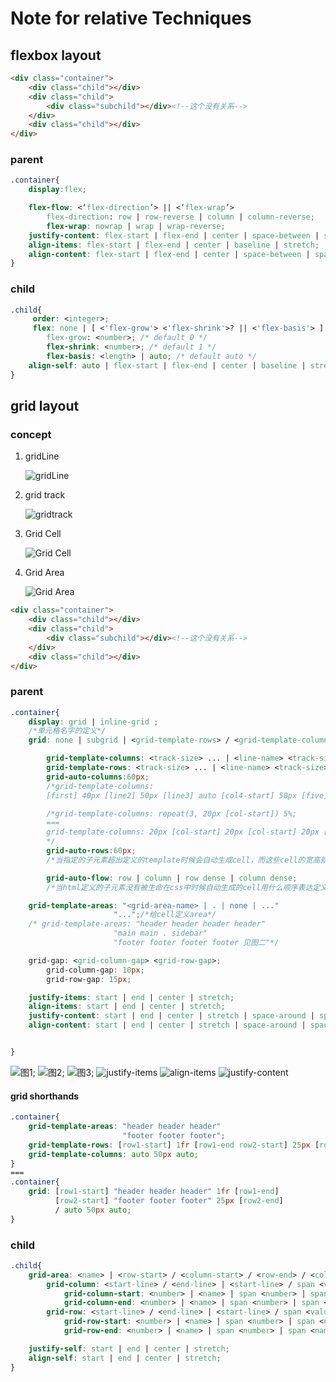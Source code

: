# Note for relative Techniques

## flexbox layout

```html
<div class="container">
    <div class="child"></div>
    <div class="child">
        <div class="subchild"></div><!--这个没有关系-->
    </div>
    <div class="child"></div>
</div>
```
### parent

```css
.container{
    display:flex;

    flex-flow: <‘flex-direction’> || <‘flex-wrap’>
        flex-direction: row | row-reverse | column | column-reverse;
        flex-wrap: nowrap | wrap | wrap-reverse;
    justify-content: flex-start | flex-end | center | space-between | space-around;
    align-items: flex-start | flex-end | center | baseline | stretch;
    align-content: flex-start | flex-end | center | space-between | space-around | stretch;
}
```

### child

```css
.child{
     order: <integer>;
     flex: none | [ <'flex-grow'> <'flex-shrink'>? || <'flex-basis'> ]
        flex-grow: <number>; /* default 0 */
        flex-shrink: <number>; /* default 1 */
        flex-basis: <length> | auto; /* default auto */
    align-self: auto | flex-start | flex-end | center | baseline | stretch;
}
```


## grid layout

### concept

1. gridLine

    ![gridLine](https://cdn.css-tricks.com/wp-content/uploads/2016/03/grid-line.png "gridLine")

2. grid track

    ![gridtrack](https://cdn.css-tricks.com/wp-content/uploads/2016/03/grid-track.png "grid track")

3. Grid Cell

    ![Grid Cell](https://cdn.css-tricks.com/wp-content/uploads/2016/03/grid-cell.png "Grid Cell")

4. Grid Area

    ![Grid Area](https://cdn.css-tricks.com/wp-content/uploads/2016/03/grid-area.png "Grid Area")

```html
<div class="container">
    <div class="child"></div>
    <div class="child">
        <div class="subchild"></div><!--这个没有关系-->
    </div>
    <div class="child"></div>
</div>
```
### parent

```css
.container{
    display: grid | inline-grid	;
    /*单元格名字的定义*/
    grid: none | subgrid | <grid-template-rows> / <grid-template-columns> | <grid-auto-flow> [<grid-auto-rows> [/ <grid-auto-columns>]];

        grid-template-columns: <track-size> ... | <line-name> <track-size> ... | subgrid;
        grid-template-rows: <track-size> ... | <line-name> <track-size> ... | subgrid;
        grid-auto-columns:60px;
        /*grid-template-columns:
        [first] 40px [line2] 50px [line3] auto [col4-start] 50px [five] 40px [end]; 见图1*/

        /*grid-template-columns: repeat(3, 20px [col-start]) 5%;
        ===
        grid-template-columns: 20px [col-start] 20px [col-start] 20px [col-start] 5%;
        */
        grid-auto-rows:60px;
        /*当指定的子元素超出定义的template时候会自动生成cell，而这些cell的宽高就是通过这两个属性定义 如图3*/

        grid-auto-flow: row | column | row dense | column dense;
        /*当html定义的子元素没有被生命在css中时候自动生成的cell用什么顺序表达定义在html的元素*/

    grid-template-areas: "<grid-area-name> | . | none | ..."
                       "...";/*给cell定义area*/
    /* grid-template-areas: "header header header header"
                       "main main . sidebar"
                       "footer footer footer footer 见图二"*/

    grid-gap: <grid-column-gap> <grid-row-gap>;
        grid-column-gap: 10px;
        grid-row-gap: 15px;

    justify-items: start | end | center | stretch;
    align-items: start | end | center | stretch;
    justify-content: start | end | center | stretch | space-around | space-between | space-evenly;
    align-content: start | end | center | stretch | space-around | space-between | space-evenly;


}
```

![图1](https://cdn.css-tricks.com/wp-content/uploads/2016/03/grid-names.png "图1");
![图2](https://cdn.css-tricks.com/wp-content/uploads/2016/03/grid-template-areas.png "图2");
![图3](https://cdn.css-tricks.com/wp-content/uploads/2016/03/implicit-tracks.png "图3");
![justify-items](https://cdn.css-tricks.com/wp-content/uploads/2016/03/grid-justify-items-start.png)
![align-items](https://cdn.css-tricks.com/wp-content/uploads/2016/03/grid-align-items-start.png)
![justify-content](https://cdn.css-tricks.com/wp-content/uploads/2016/03/grid-justify-content-start.png)

#### grid shorthands
```css
.container{
    grid-template-areas: "header header header"
                         "footer footer footer";
    grid-template-rows: [row1-start] 1fr [row1-end row2-start] 25px [row2-end];
    grid-template-columns: auto 50px auto;
}
===
.container{
    grid: [row1-start] "header header header" 1fr [row1-end]
          [row2-start] "footer footer footer" 25px [row2-end]
          / auto 50px auto;
}
```


### child

```css
.child{
    grid-area: <name> | <row-start> / <column-start> / <row-end> / <column-end>;
        grid-column: <start-line> / <end-line> | <start-line> / span <value>;
            grid-column-start: <number> | <name> | span <number> | span <name> | auto;
            grid-column-end: <number> | <name> | span <number> | span <name> | auto;
        grid-row: <start-line> / <end-line> | <start-line> / span <value>;
            grid-row-start: <number> | <name> | span <number> | span <name> | auto;
            grid-row-end: <number> | <name> | span <number> | span <name> | auto;

    justify-self: start | end | center | stretch;
    align-self: start | end | center | stretch;
}
```
